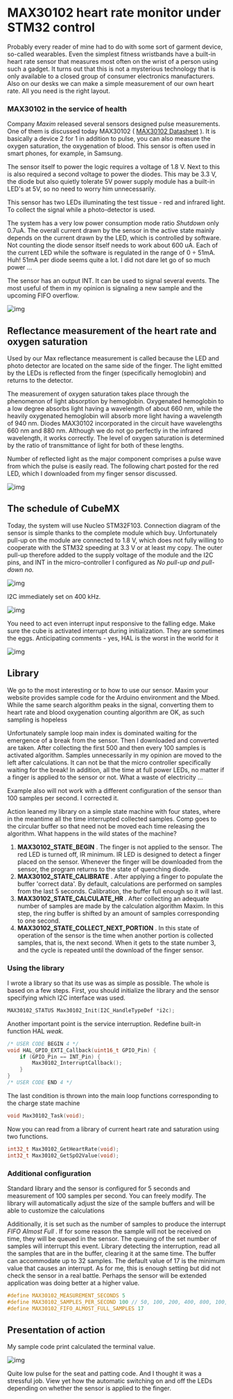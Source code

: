 

# MAX30102 heart rate monitor under STM32 control

Probably every reader of mine had to do with some sort of garment device, so-called wearables. Even the simplest fitness wristbands have a built-in heart rate sensor that measures most often on the wrist of a person using such a gadget. It turns out that this is not a mysterious technology that is only available to a closed group of consumer electronics manufacturers. Also on our desks we can make a simple measurement of our own heart rate. All
you need is the right layout.

### MAX30102 in the service of health

Company  *Maxim*  released several sensors designed pulse measurements. One of them is discussed today MAX30102 ( [MAX30102 Datasheet](https://msalamon.pl/download/720/) ). It is basically a device 2 for 1 in addition to pulse, you can also measure the oxygen saturation, the oxygenation of blood. This sensor is often used in smart phones, for example, in Samsung.

The sensor itself to power the logic requires a voltage of 1.8 V. Next to this is also required a second voltage to power the diodes. This may be 3.3 V, the diode but also quietly tolerate 5V power supply module has a built-in LED's at 5V, so no need to worry him unnecessarily.

This sensor has two LEDs illuminating the test tissue - red and infrared light. To collect the signal while a photo-detector is used.

The system has a very low power consumption mode ratio  *Shutdown* only 0.7uA. The overall current drawn by the sensor in the active state mainly depends on the current drawn by the LED, which is controlled by software. Not counting the diode sensor itself needs to work about 600 uA. Each of the current LED while the software is regulated in the range of 0 ÷ 51mA. Huh! 51mA per diode seems quite a lot. I did not dare let go of so much power ...

The sensor has an output INT. It can be used to signal several events. The most useful of them in my opinion is signaling a new sample and the upcoming FIFO overflow.

![img](https://msalamon.pl/wp-content/uploads/2019/04/MAX30102_baner-1024x341.jpg)

## Reflectance measurement of the heart rate and oxygen saturation

Used by our Max reflectance measurement is called because the LED and photo detector are located on the same side of the finger. The light emitted by the LEDs is reflected from the finger (specifically hemoglobin) and returns to the detector.

The measurement of oxygen saturation takes place through the phenomenon of light absorption by hemoglobin. Oxygenated hemoglobin to a low degree absorbs light having a wavelength of about 660 nm, while the heavily oxygenated hemoglobin will absorb more light having a wavelength of 940 nm. Diodes MAX30102 incorporated in the circuit have wavelengths 660 nm and 880 nm. Although we do not go perfectly in the infrared wavelength, it works correctly. The level of oxygen saturation is determined by the ratio of transmittance of light for both of these lengths.

Number of reflected light as the major component comprises a pulse wave from which the pulse is easily read. The following chart posted for the red LED, which I downloaded from my finger sensor discussed.

![img](https://msalamon.pl/wp-content/uploads/2019/03/max30102_samples.jpg)

## The schedule of CubeMX

Today, the system will use Nucleo STM32F103. Connection diagram of the sensor is simple thanks to the complete module which buy. Unfortunately pull-up on the module are connected to 1.8 V, which does not fully willing to cooperate with the STM32 speeding at 3.3 V or at least my copy. The outer pull-up therefore added to the supply voltage of the module and the I2C pins, and INT in the micro-controller I configured as  *No pull-up and pull-down no.*

![img](https://msalamon.pl/wp-content/uploads/2019/03/max30102_schematic.jpg)

I2C immediately set on 400 kHz.

![img](https://msalamon.pl/wp-content/uploads/2019/03/max30102_i2c_settings.jpg)

You need to act even interrupt input responsive to the falling edge. Make sure the cube is activated interrupt during initialization. They are sometimes the eggs. Anticipating comments - yes, HAL is the worst in the world for it

![img](https://msalamon.pl/wp-content/uploads/2019/03/max30102_int_settings.jpg)

## Library

We go to the most interesting or to how to use our sensor. Maxim your website provides sample code for the Arduino environment and the Mbed. While the same search algorithm peaks in the signal, converting them to heart rate and blood oxygenation counting algorithm are OK, as such sampling is hopeless

Unfortunately sample loop main index is dominated waiting for the emergence of a break from the sensor. Then I downloaded and converted are taken. After collecting the first 500 and then every 100 samples is activated algorithm. Samples unnecessarily in my opinion are moved to the left after calculations. It can not be that the micro controller specifically waiting for the break! In addition, all the time at full power LEDs, no matter if a finger is applied to the sensor or not. What a waste of electricity ...

Example also will not work with a different configuration of the sensor than 100 samples per second. I corrected it.

Action leaned my library on a simple state machine with four states, where in the meantime all the time interrupted collected samples. Comp goes to the circular buffer so that need not be moved each time releasing the algorithm. What happens in the wild states of the machine?

1. **MAX30102_STATE_BEGIN** . The finger is not applied to the sensor. The red LED is turned off, IR minimum. IR LED is designed to detect a finger placed on the sensor. Whenever the finger will be downloaded from the sensor, the program returns to the state of quenching diode.
2. **MAX30102_STATE_CALIBRATE** . After applying a finger to populate the buffer 'correct data'. By default, calculations are performed on samples from the last 5 seconds. Calibration, the buffer full enough so it will last.
3. **MAX30102_STATE_CALCULATE_HR** . After collecting an adequate number of samples are made by the calculation algorithm Maxim. In this step, the ring buffer is shifted by an amount of samples corresponding to one second.
4. **MAX30102_STATE_COLLECT_NEXT_PORTION** . In this state of operation of the sensor is the time when another portion is collected samples, that is, the next second. When it gets to the state number 3, and the cycle is repeated until the download of the finger sensor.

### Using the library

I wrote a library so that its use was as simple as possible. The whole is based on a few steps. First, you should initialize the library and the sensor specifying which I2C interface was used.

```c
MAX30102_STATUS Max30102_Init(I2C_HandleTypeDef *i2c);
```
Another important point is the service interruption. Redefine built-in function HAL *weak.*

```c
/* USER CODE BEGIN 4 */
void HAL_GPIO_EXTI_Callback(uint16_t GPIO_Pin) {
    if (GPIO_Pin == INT_Pin) {
        Max30102_InterruptCallback();
    }
}
/* USER CODE END 4 */

```

The last condition is thrown into the main loop functions corresponding to the charge state machine

```c
void Max30102_Task(void);
```

Now you can read from a library of current heart rate and saturation using two functions.

```c
int32_t Max30102_GetHeartRate(void);
int32_t Max30102_GetSpO2Value(void);
```

### Additional configuration

Standard library and the sensor is configured for 5 seconds and measurement of 100 samples per second. You can freely modify. The library will automatically adjust the size of the sample buffers and will be able to customize the calculations

Additionally, it is set such as the number of samples to produce the interrupt *FIFO*  *Almost Full* . If for some reason the sample will not be received on time, they will be queued in the sensor. The queuing of the set number of samples will interrupt this event. Library detecting the interruption, read all the samples that are in the buffer, clearing it at the same time. The buffer can accommodate up to 32 samples. The default value of 17 is the minimum value that causes an interrupt. As for me, this is enough setting but did not check the sensor in a real battle. Perhaps the sensor will be extended application was doing better at a higher value.

```c
#define MAX30102_MEASUREMENT_SECONDS 5
#define MAX30102_SAMPLES_PER_SECOND 100 // 50, 100, 200, 400, 800, 100, 1600, 3200 sample rating
#define MAX30102_FIFO_ALMOST_FULL_SAMPLES 17
```

## Presentation of action

My sample code print calculated the terminal value.

![img](https://msalamon.pl/wp-content/uploads/2019/03/max30102_measurement_terminal.jpg)

Quite low pulse for the seat and patting code. And I thought it was a stressful job. View yet how the automatic switching on and off the LEDs depending on whether the sensor is applied to the finger.